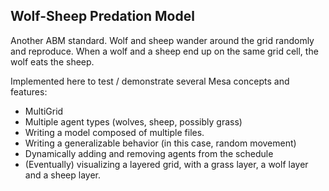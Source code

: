 ## Wolf-Sheep Predation Model

Another ABM standard. Wolf and sheep wander around the grid randomly and reproduce. When a wolf and a sheep end up on the same grid cell, the wolf eats the sheep. 

 Implemented here to test / demonstrate several Mesa concepts and features:
 - MultiGrid
 - Multiple agent types (wolves, sheep, possibly grass)
 - Writing a model composed of multiple files.
 - Writing a generalizable behavior (in this case, random movement) 
 - Dynamically adding and removing agents from the schedule
 - (Eventually) visualizing a layered grid, with a grass layer, a wolf layer and a sheep layer.



